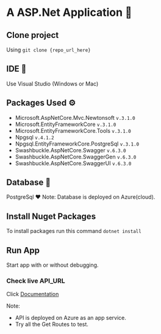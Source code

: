 ﻿# A ASP.Net Application 🎉

## Clone project 

Using `git clone {repo_url_here}`

## IDE 🎉

Use Visual Studio (Windows or Mac)

## Packages Used ⚙️

* Microsoft.AspNetCore.Mvc.Newtonsoft `v.3.1.0`
* Microsoft.EntityFrameworkCore `v.3.1.0`
* Microsoft.EntityFrameworkCore.Tools `v.3.1.0`
* Npgsql `v.4.1.2`
* Npgsql.EntityFrameworkCore.PostgreSql `v.3.1.0`
* Swashbuckle.AspNetCore.Swagger `v.6.3.0`
* Swashbuckle.AspNetCore.SwaggerGen `v.6.3.0`
* Swashbuckle.AspNetCore.SwaggerUI `v.6.3.0`

## Database 🔖

PostgreSql ❤️
Note: Database is deployed on Azure(cloud).


## Install Nuget Packages

To install packages run this command `dotnet install`

## Run App 

Start app with or without debugging.

### Check live API_URL 
Click [Documentation](https://remote-api.azurewebsites.net/index.html)

Note:
* API is deployed on Azure as an app service.
* Try all the Get Routes to test.
